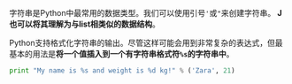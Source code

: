 字符串是Python中最常用的数据类型。我们可以使用引号`'`或`"`来创建字符串。
**J也可以将其理解为与list相类似的数据结构**。

Python支持格式化字符串的输出。尽管这样可能会用到非常复杂的表达式，但最基本的用法是**将一个值插入到一个有字符串格式符`%s`的字符串中**。

```python
print "My name is %s and weight is %d kg!" % ('Zara', 21)
```
